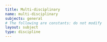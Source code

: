 ```yaml
---
title: Multi-disciplinary
name: multi-disciplinary
subjects: general
# The following are constants: do not modify
layout: subject
type: discipline
---
```

